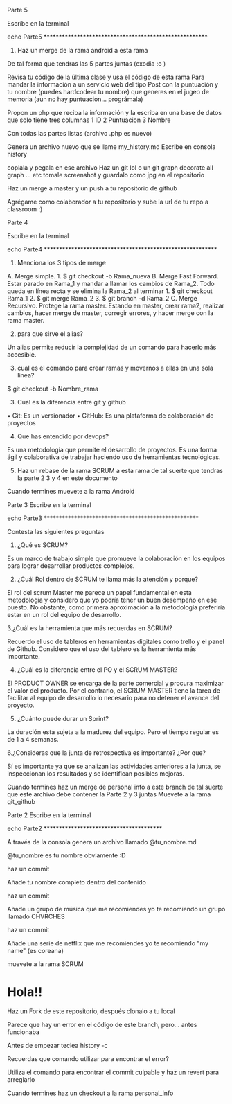 Parte 5

Escribe en la terminal

echo Parte5 ******************************************************

1. Haz un merge de la rama android a esta rama 

De tal forma que tendras las 5 partes juntas (exodia :o )

Revisa tu código de la última clase
y usa el código de esta rama
Para mandar la información a un servicio web del tipo Post 
con la puntuación y tu nombre (puedes hardcodear tu nombre)
que generes en el jugeo de memoria
(aun no hay puntuacion... prográmala)

Propon un php que reciba la información  y la escriba en una base de datos
que solo tiene tres columnas
1 ID
2 Puntuacion
3 Nombre

Con todas las partes listas
(archivo .php es nuevo)

Genera un archivo nuevo que se llame my_history.md
Escribe en consola
history

copiala y pegala en ese archivo
Haz un git lol o un git graph decorate all graph ... etc tomale screenshot 
y guardalo como jpg en el repositorio

Haz un merge a master y un push a tu repositorio de github

Agrégame como colaborador a tu repositorio y sube la url de tu repo a classroom :) 

Parte 4

Escribe en la terminal

echo Parte4 *********************************************************

1. Menciona los 3 tipos de merge

A. Merge simple.
    1. $ git checkout -b Rama_nueva
B. Merge Fast Forward. Estar parado en Rama_1 y mandar a llamar los cambios de Rama_2. Todo queda en línea recta y se elimina la Rama_2 al terminar
    1. $ git checkout Rama_1
    2. $ git merge Rama_2
    3. $ git branch -d Rama_2
C. Merge Recursivo. Protege la rama master. Estando en master, crear rama2, realizar cambios, hacer merge de master, corregir errores, y hacer merge con la rama master.

2. para que sirve el alias?

Un alias permite reducir la complejidad de un comando para hacerlo más accesible.

3. cual es el comando para crear ramas y movernos a ellas en una sola linea?

$ git checkout -b Nombre_rama

3. Cual es la diferencia entre git y github

• Git: Es un versionador
• GitHub: Es una plataforma de colaboración de proyectos

4. Que has entendido por devops?

Es una metodología que permite el desarrollo de proyectos.
Es una forma ágil y colaborativa de trabajar haciendo uso de herramientas tecnológicas.

5. Haz un rebase de la rama SCRUM a esta rama
de tal suerte que tendras la parte 2 3 y 4 en este documento

Cuando termines muevete a la rama Android

Parte 3
Escribe en la terminal

echo Parte3 ***************************************************

Contesta las siguientes preguntas

1. ¿Qué es SCRUM?

Es un marco de trabajo simple que promueve la colaboración en los equipos para lograr desarrollar productos complejos.

2. ¿Cuál Rol dentro de SCRUM te llama más la atención y porque?

El rol del scrum Master me parece un papel fundamental en esta metodología y considero que yo podría tener un buen desempeño en ese puesto.
No obstante, como primera aproximación a la metodología preferiría estar en un rol del equipo de desarrollo.

3.¿Cuál es la herramienta que más recuerdas en SCRUM?

Recuerdo el uso de tableros en herramientas digitales como trello y el panel de Github.
Considero que el uso del tablero es la herramienta más importante.

4. ¿Cuál es la diferencia entre el PO y el SCRUM MASTER?

El PRODUCT OWNER se encarga de la parte comercial y procura maximizar el valor del producto.
Por el contrario, el SCRUM MASTER tiene la tarea de facilitar al equipo de desarrollo lo necesario para no detener el avance del proyecto.

5. ¿Cuánto puede durar un Sprint?

La duración esta sujeta a la madurez del equipo. Pero el tiempo regular es de 1 a 4 semanas.

6.¿Consideras que la junta de retrospectiva es importante? ¿Por que?

Sí es importante ya que se analizan las actividades anteriores a la junta, se inspeccionan los resultados y se identifican posibles mejoras.

Cuando termines haz un merge de personal info a este branch
de tal suerte que este archivo debe contener la Parte 2 y 3 juntas
Muevete a la rama git_github

Parte 2
Escribe en la terminal

echo Parte2 ***************************************

A través de la consola genera un archivo llamado
@tu_nombre.md

@tu_nombre es tu nombre obviamente :D

haz un commit

Añade tu nombre completo dentro del contenido

haz un commit

Añade un grupo de música que me recomiendes
yo te recomiendo un grupo llamado CHVRCHES

haz un commit

Añade una serie de netflix que me recomiendes
yo te recomiendo "my name" (es coreana)

muevete a la rama SCRUM

# Hola!!

Haz un Fork de este repositorio, después clonalo a tu local

Parece que hay un error en el código de este branch, pero... antes funcionaba

Antes de empezar teclea history -c

Recuerdas que comando utilizar para encontrar el error?

Utiliza el comando para encontrar el commit culpable y haz un revert para arreglarlo


Cuando termines haz un checkout a la rama personal_info
